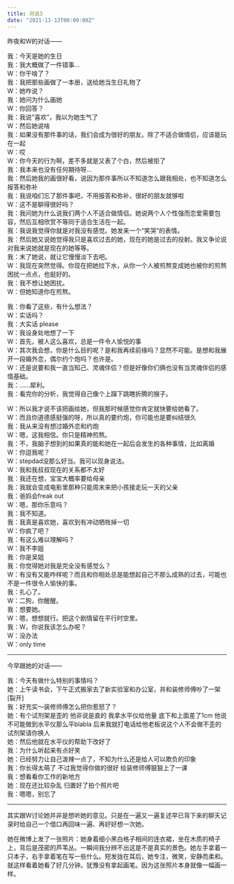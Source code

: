 ```yaml
---
title: 对话3
date: "2021-11-13T00:00:00Z"
---
```


昨夜和W的对话——

我：今天是她的生日<br>
我：我大概做了一件错事…<br>
W：你干啥了？<br>
我：我把那些画做了一本册，送给她当生日礼物了<br>
W：她咋说？<br>
我：她问为什么画她<br>
W：你回答？<br>
我：我说“喜欢”，我以为她生气了<br>
W：然后她说啥<br>
我：如果没有那件事的话，我们会成为很好的朋友。除了不适合做情侣，应该能玩在一起<br>
W：哎<br>
W：你今天的行为啊，差不多就是又表了个白，然后被拒了<br>
我：我本来也没有任何期待呀…<br>
我：然后她我的画很好看，说因为那件事所以不知道怎么跟我相处，也不知道怎么报答和弥补<br>
我：我说咱们忘了那件事吧，不用报答和弥补，很好的朋友就够啦<br>
W：这不是聊得很好吗？<br>
我：我问她为什么说我们两个人不适合做情侣。她说两个人个性强而恋爱需要包容，然后互相欣赏不等同于适合生活在一起。<br>
我：我说我觉得你就是对我没有感觉。她发来一个“笑哭”的表情。<br>
我：然后她又说她觉得我只是喜欢过去的她，现在的她是过去的投射。我又争论说对我来说她就是现在的她等等。<br>
我：末了她说，就让它慢慢淡下去吧。<br>
W：我现在突然觉得。你现在把她拉下水，从你一个人被煎熬变成她也被你的煎熬困扰一点点，也挺好的。<br>
我：我不想让她困扰。<br>
W：但她知道你在煎熬。<br>

我：你看了这些，有什么想法？<br>
W：实话吗？<br>
我：大实话 please<br>
W：我设身处地想了一下<br>
W：首先，被人这么喜欢，总是一件令人愉悦的事<br>
W：其次我会想，你是什么目的呢？是和我再续前缘吗？显然不可能。是想和我展开一段婚外恋，偶尔约个炮吗？也许是。<br>
W：还是说要和我一直当知己、灵魂伴侣？但是好像你们俩也没有当灵魂伴侣的感情基础。<br>
我：……犀利。<br>
我：看完你的分析，我觉得自己像个上蹿下跳瞎折腾的猴子。<br>

W：所以我才说不该把画给她，但我那时候感觉你肯定就快要给她看了。<br>
W：而且你道德感挺强的呀，所以真的要约炮，你可能也是要纠结很久<br>
我：我从来没有想过婚外恋和约炮<br>
W：嗯，这我相信。你只是精神煎熬。<br>
我：不，我脑子想到的如果真的能和她在一起后会发生的各种事情，比如离婚<br>
W：你逗我呢？<br>
W：stepdad没那么好当。我可以现身说法。<br>
W：我和我叔叔现在的关系都不太好<br>
我：我还在想，宝宝大概率要给母亲<br>
我：我就会变成电影里那种只能周末来把小孩接走玩一天的父亲<br>
我：爸妈会freak out<br>
W：嗯，那你乐意吗？<br>
我：我不知道。<br>
我：我真是喜欢她，喜欢到有冲动牺牲掉一切<br>
W：你疯了吧？<br>
我：有这么难以理解吗？<br>
W：我不李姐<br>
我：你是吴姐<br>
我：你觉得她对我是完全没有感觉么？<br>
W：有没有又能咋样呢？而且和你相处总是能想起自己不那么成熟的过去，可能也不是一件很令人愉快的事。<br>
我：扎心了。<br>
W：二狗，你醒醒。<br>
我：想要她。<br>
W：嗯，想想就行。把这个剧情留在平行时空里。<br>
我：W，你说我该怎么办呢？<br>
W：没办法<br>
W：only time

---

今早跟她的对话——

我：今天有做什么特别的事情吗？<br>
她：上午读书会，下午正式搬家去了新实验室和办公室，并和装修师傅吵了一架[裂开]<br>
我：好充实～装修师傅怎么把你惹怒了？<br>
她：有个试剂架是歪的 他非说是直的 我拿水平仪给他量 底下和上面差了1cm 他说不可能做到水平仪那么平blabla 后来我就打电话给他老板说这个人不会做不歪的试剂架请你换人<br>
她：然后他就在水平仪的帮助下改好了<br>
我：为什么听起来有点好笑<br>
她：已经努力让自己泼辣一点了，不知为什么还是给人可以欺负的印象<br>
我：你长得太萌了 不过我觉得你做的很好 给装修师傅狠狠上了一课<br>
我：想看看你工作的新地方<br>
她：现在还比较杂乱 归置好了拍个照片吧<br>
我：嗯嗯，别忘了

---

其实跟W讨论她并非是想听她的意见。只是在一遍又一遍复述早已背下来的聊天记录时给自己一个借口再回味一遍、再好好想一次她。

她在微博上发了一张照片：她身着细小黑白格子相间的连衣裙，坐在木质的椅子上，背后是茂密的芦苇丛。一瞬间我分辨不出这是不是真实的景色。她左手拿着一只本子，右手拿着笔在写一些什么。短发拢在耳后，她专注，微笑，安静而柔和。就这样看着她看了好几分钟。犹豫没有拿起画笔。因为这张照片本身就像一幅画一样。
